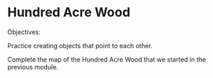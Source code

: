 # Hundred Acre Wood

Objectives:

Practice creating objects that point to each other.

Complete the map of the Hundred Acre Wood that we started in the previous module.

